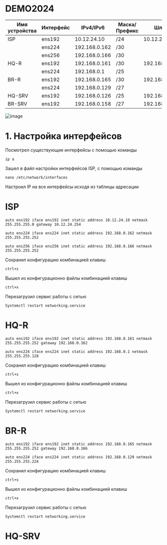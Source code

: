 # DEMO2024
|Имя устройства  |Интерфейс           |IPv4/IPv6       |Маска/Префикс   |Шлюз                  |                       
|  ------------- | -------------      | -------------  |  ------------- |  -------------       |                    
|ISP             |ens192              |10.12.24.10     |/24             |10.12.24.254          |      
|                |ens224              |192.168.0.162   |/30             |                      |
|                |ens256              |192.168.0.166   |/30             |                      |
|HQ-R            |ens192              |192.168.0.161   |/30             |192.168.0.162         |                                   
|                |ens224              |192.168.0.1     |/25             |                      |
|BR-R            |ens192              |192.168.0.165   |/30             |192.168.0.166         |                                  
|                |ens224              |192.168.0.129   |/27             |                      |
|HQ-SRV          |ens192              |192.168.0.126   |/25             |192.168.0.1           |                                   
|BR-SRV          |ens192              |192.168.0.158   |/27             |192.168.0.129         |                      

![image](https://github.com/Timurssa39/DEMO2024/assets/148869003/6adb776a-6e3c-4f4e-a433-1c9a1b77fdde)

# 1. Настройка интерфейсов
Посмотрел существующие интерфейсы с помощью команды 

``ip a``

Зашел в файл настройки интерфейсов ISP, с помощью команды

``nano /etc/network/interfaces``


Настроил IP на все интерфейсы исходя из таблицы адресации

# ISP

``auto ens192
iface ens192 inet static
address 10.12.24.10
netmask 255.255.255.0
gateway 10.12.24.254``

``auto ens224
iface ens224 inet static
address 192.168.0.162
netmask 255.255.255.252``

``auto ens256
iface ens256 inet static
address 192.168.0.166
netmask 255.255.255.252``

Сохранил конфигурацию комбинацией клавиш 

``ctrl+s``

Вышел из конфигурационно файлы комбинацией клавиш

``ctrl+x``

Перезагрузил сервис работы с сетью

``Systemctl restart networking.service``

# HQ-R

``auto ens192
iface ens192 inet static
address 192.168.0.161
netmask 255.255.255.252
gateway 192.168.0.162``

``auto ens224
iface ens224 inet static
address 192.168.0.1
netmask 255.255.255.128``

Сохранил конфигурацию комбинацией клавиш 

``ctrl+s``

Вышел из конфигурационно файлы комбинацией клавиш

``ctrl+x``

Перезагрузил сервис работы с сетью

``Systemctl restart networking.service``

# BR-R

``auto ens192
iface ens192 inet static
address 192.168.0.165
netmask 255.255.255.252
gateway 192.168.0.166``

``auto ens224
iface ens224 inet static
address 192.168.0.129
netmask 255.255.255.224``

Сохранил конфигурацию комбинацией клавиш 

``ctrl+s``

Вышел из конфигурационно файлы комбинацией клавиш

``ctrl+x``

Перезагрузил сервис работы с сетью

``Systemctl restart networking.service``

# HQ-SRV













  
 

